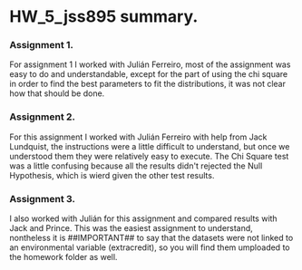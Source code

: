 
# HW_5_jss895 summary.

### Assignment 1.

For assignment 1 I worked with Julián Ferreiro, most of the assignment was easy to do and understandable, except for the part of using the chi square in order to find the best parameters to fit the distributions, it was not clear how that should be done.

### Assignment 2.

For this assignment I worked with Julián Ferreiro with help from Jack Lundquist, the instructions were a little difficult to understand, but once we understood them they were relatively easy to execute. The Chi Square test was a little confusing because all the results didn't rejected the Null Hypothesis, which is wierd given the other test results.

### Assignment 3.

I also worked with Julián for this assignment and compared results with Jack and Prince. This was the easiest assignment to understand, nontheless it is ##IMPORTANT## to say that the datasets were not linked to an environmental variable (extracredit), so you will find them umploaded to the homework folder as well.
